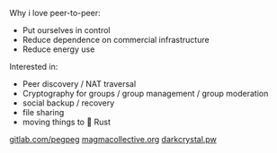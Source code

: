 Why i love peer-to-peer: 
 - Put ourselves in control
 - Reduce dependence on commercial infrastructure
 - Reduce energy use

Interested in:
 - Peer discovery / NAT traversal
 - Cryptography for groups / group management / group moderation
 - social backup / recovery
 - file sharing
 - moving things to :crab: Rust

[gitlab.com/pegpeg](https://gitlab.com/pegpeg)
[magmacollective.org](https://magmacollective.org/)
[darkcrystal.pw](https://darkcrystal.pw/)
